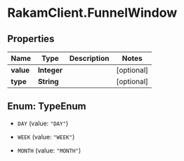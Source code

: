# RakamClient.FunnelWindow

## Properties
Name | Type | Description | Notes
------------ | ------------- | ------------- | -------------
**value** | **Integer** |  | [optional] 
**type** | **String** |  | [optional] 


<a name="TypeEnum"></a>
## Enum: TypeEnum


* `DAY` (value: `"DAY"`)

* `WEEK` (value: `"WEEK"`)

* `MONTH` (value: `"MONTH"`)




